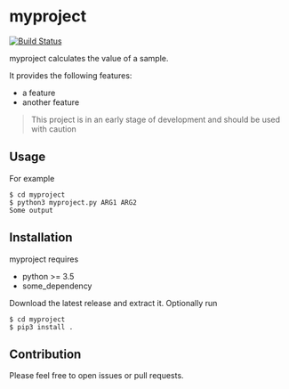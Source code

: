 # myproject

[![Build Status](https://travis-ci.org/schooft/myproject.svg?branch=master)](https://travis-ci.org/schooft/myproject)

myproject calculates the value of a sample.

It provides the following features:

* a feature
* another feature

> This project is in an early stage of development and should be used with caution


## Usage

For example

```
$ cd myproject
$ python3 myproject.py ARG1 ARG2
Some output
```


## Installation

myproject requires

* python >= 3.5
* some_dependency

Download the latest release and extract it. Optionally run

```
$ cd myproject
$ pip3 install .
```


## Contribution

Please feel free to open issues or pull requests.

